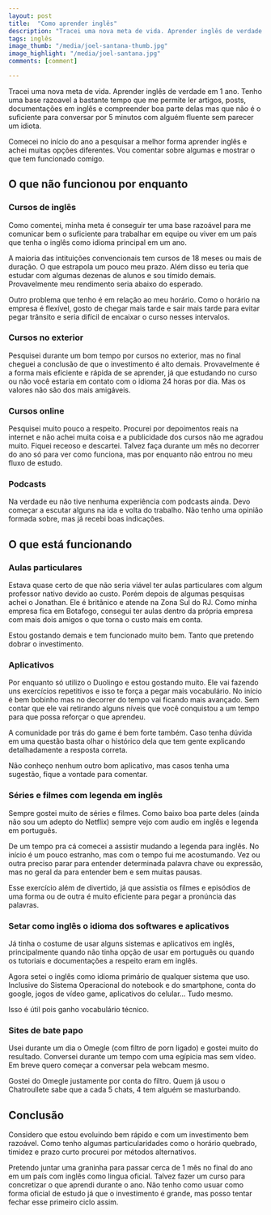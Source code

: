 ```yaml
---
layout: post
title:  "Como aprender inglês"
description: "Tracei uma nova meta de vida. Aprender inglês de verdade em 1 ano. Tenho uma base razoavel a bastante tempo que me permite ler artigos, posts, documentações em inglês e compreender boa parte delas mas que não é o suficiente para conversar por 5 minutos com alguém fluente sem parecer um idiota."
tags: inglês
image_thumb: "/media/joel-santana-thumb.jpg"
image_highlight: "/media/joel-santana.jpg"
comments: [comment]

---
```


Tracei uma nova meta de vida. Aprender inglês de verdade em 1 ano. Tenho uma base razoavel a bastante tempo que me permite ler artigos, posts, documentações em inglês e compreender boa parte delas mas que não é o suficiente para conversar por 5 minutos com alguém fluente sem parecer um idiota.

<!--more-->

Comecei no início do ano a pesquisar a melhor forma aprender inglês e achei muitas opções diferentes. Vou comentar sobre algumas e mostrar o que tem funcionado comigo.

## O que não funcionou por enquanto

### Cursos de inglês

Como comentei, minha meta é conseguir ter uma base razoável para me comunicar bem o suficiente para trabalhar em equipe ou viver em um país que tenha o inglês como idioma principal em um ano.

A maioria das intituições convencionais tem cursos de 18 meses ou mais de duração. O que estrapola um pouco meu prazo. Além disso eu teria que estudar com algumas dezenas de alunos e sou tímido demais. Provavelmente meu rendimento seria abaixo do esperado.

Outro problema que tenho é em relação ao meu horário. Como o horário na empresa é flexível, gosto de chegar mais tarde e sair mais tarde para evitar pegar trânsito e seria difícil de encaixar o curso nesses intervalos.

### Cursos no exterior

Pesquisei durante um bom tempo por cursos no exterior, mas no final cheguei a conclusão de que o investimento é alto demais. Provavelmente é a forma mais eficiente e rápida de se aprender, já que estudando no curso ou não você estaria em contato com o idioma 24 horas por dia. Mas os valores não são dos mais amigáveis.

### Cursos online

Pesquisei muito pouco a respeito. Procurei por depoimentos reais na internet e não achei muita coisa e a publicidade dos cursos não me agradou muito. Fiquei receoso e descartei. Talvez faça durante um mês no decorrer do ano só para ver como funciona, mas por enquanto não entrou no meu fluxo de estudo.

### Podcasts

Na verdade eu não tive nenhuma experiência com podcasts ainda. Devo começar a escutar alguns na ida e volta do trabalho. Não tenho uma opinião formada sobre, mas já recebi boas indicações.

## O que está funcionando

### Aulas particulares

Estava quase certo de que não seria viável ter aulas particulares com algum professor nativo devido ao custo. Porém depois de algumas pesquisas achei o Jonathan. Ele é britânico e atende na Zona Sul do RJ. Como minha empresa fica em Botafogo, consegui ter aulas dentro da própria empresa com mais dois amigos o que torna o custo mais em conta.

Estou gostando demais e tem funcionado muito bem. Tanto que pretendo dobrar o investimento.

### Aplicativos 

Por enquanto só utilizo o Duolingo e estou gostando muito. Ele vai fazendo uns exercícios repetitivos e isso te força a pegar mais vocabulário. No início é bem bobinho mas no decorrer do tempo vai ficando mais avançado. Sem contar que ele vai retirando alguns níveis que você conquistou a um tempo para que possa reforçar o que aprendeu.

A comunidade por trás do game é bem forte também. Caso tenha dúvida em uma questão basta olhar o histórico dela que tem gente explicando detalhadamente a resposta correta.

Não conheço nenhum outro bom aplicativo, mas casos tenha uma sugestão, fique a vontade para comentar.

### Séries e filmes com legenda em inglês

Sempre gostei muito de séries e filmes. Como baixo boa parte deles (ainda não sou um adepto do Netflix) sempre vejo com audio em inglês e legenda em português.

De um tempo pra cá comecei a assistir mudando a legenda para inglês. No início é um pouco estranho, mas com o tempo fui me acostumando. Vez ou outra preciso parar para entender determinada palavra chave ou expressão, mas no geral da para entender bem e sem muitas pausas.

Esse exercício além de divertido, já que assistia os filmes e episódios de uma forma ou de outra é muito eficiente para pegar a pronúncia das palavras.

### Setar como inglês o idioma dos softwares e aplicativos

Já tinha o costume de usar alguns sistemas e aplicativos em inglês, principalmente quando não tinha opção de usar em português ou quando os tutoriais e documentações a respeito eram em inglês. 

Agora setei o inglês como idioma primário de qualquer sistema que uso. Inclusive do Sistema Operacional do notebook e do smartphone, conta do google, jogos de vídeo game, aplicativos do celular... Tudo mesmo.

Isso é útil pois ganho vocabulário técnico. 

### Sites de bate papo

Usei durante um dia o Omegle (com filtro de porn ligado) e gostei muito do resultado. Conversei durante um tempo com uma egípicia mas sem vídeo. Em breve quero começar a conversar pela webcam mesmo.

Gostei do Omegle justamente por conta do filtro. Quem já usou o Chatroullete sabe que a cada 5 chats, 4 tem alguém se masturbando.

## Conclusão

Considero que estou evoluindo bem rápido e com um investimento bem razoável. Como tenho algumas particularidades como o horário quebrado, timidez e prazo curto procurei por métodos alternativos. 

Pretendo juntar uma graninha para passar cerca de 1 mês no final do ano em um país com inglês como lingua oficial. Talvez fazer um curso para concretizar o que aprendi durante o ano. Não tenho como usuar como forma oficial de estudo já que o investimento é grande, mas posso tentar fechar esse primeiro ciclo assim.